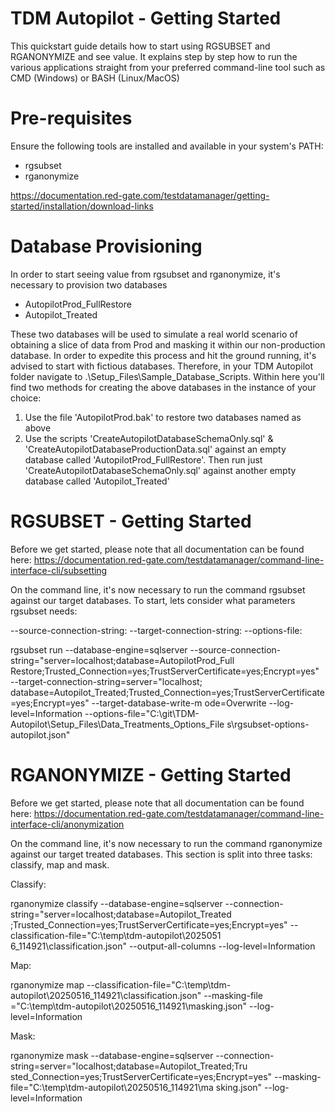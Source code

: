 # TDM Autopilot - Getting Started
This quickstart guide details how to start using RGSUBSET and RGANONYMIZE and see value. It explains step by step how to run the various applications straight from your preferred command-line tool such as CMD (Windows) or BASH (Linux/MacOS)

# Pre-requisites
Ensure the following tools are installed and available in your system's PATH:

- rgsubset
- rganonymize

https://documentation.red-gate.com/testdatamanager/getting-started/installation/download-links

# Database Provisioning
In order to start seeing value from rgsubset and rganonymize, it's necessary to provision two databases

- AutopilotProd_FullRestore
- Autopilot_Treated

These two databases will be used to simulate a real world scenario of obtaining a slice of data from Prod and masking it within our non-production database. In order to expedite this process and hit the ground running, it's advised to start with fictious databases. Therefore, in your TDM Autopilot folder navigate to .\Setup_Files\Sample_Database_Scripts. Within here you'll find two methods for creating the above databases in the instance of your choice:

1) Use the file 'AutopilotProd.bak' to restore two databases named as above
2) Use the scripts 'CreateAutopilotDatabaseSchemaOnly.sql' & 'CreateAutopilotDatabaseProductionData.sql' against an empty database called 'AutopilotProd_FullRestore'. Then run just 'CreateAutopilotDatabaseSchemaOnly.sql' against another empty database called 'Autopilot_Treated'

# RGSUBSET - Getting Started
Before we get started, please note that all documentation can be found here: https://documentation.red-gate.com/testdatamanager/command-line-interface-cli/subsetting

On the command line, it's now necessary to run the command rgsubset against our target databases. To start, lets consider what parameters rgsubset needs:

--source-connection-string:
--target-connection-string:
--options-file:

rgsubset run --database-engine=sqlserver --source-connection-string="server=localhost;database=AutopilotProd_Full
Restore;Trusted_Connection=yes;TrustServerCertificate=yes;Encrypt=yes" --target-connection-string=server="localhost;
database=Autopilot_Treated;Trusted_Connection=yes;TrustServerCertificate=yes;Encrypt=yes" --target-database-write-m
ode=Overwrite --log-level=Information --options-file="C:\git\TDM-Autopilot\Setup_Files\Data_Treatments_Options_File
s\rgsubset-options-autopilot.json"

# RGANONYMIZE - Getting Started
Before we get started, please note that all documentation can be found here: https://documentation.red-gate.com/testdatamanager/command-line-interface-cli/anonymization

On the command line, it's now necessary to run the command rganonymize against our target treated databases. This section is split into three tasks: classify, map and mask.

Classify:

rganonymize classify --database-engine=sqlserver --connection-string="server=localhost;database=Autopilot_Treated
;Trusted_Connection=yes;TrustServerCertificate=yes;Encrypt=yes" --classification-file="C:\temp\tdm-autopilot\2025051
6_114921\classification.json" --output-all-columns --log-level=Information

Map:

rganonymize map --classification-file="C:\temp\tdm-autopilot\20250516_114921\classification.json" --masking-file
="C:\temp\tdm-autopilot\20250516_114921\masking.json" --log-level=Information

Mask:

rganonymize mask --database-engine=sqlserver --connection-string=server="localhost;database=Autopilot_Treated;Tru
sted_Connection=yes;TrustServerCertificate=yes;Encrypt=yes" --masking-file="C:\temp\tdm-autopilot\20250516_114921\ma
sking.json" --log-level=Information